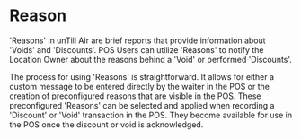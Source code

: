 # Reason

'Reasons' in unTill Air are brief reports that provide information about 'Voids' and 'Discounts'. POS Users can utilize 'Reasons' to notify the Location Owner about the reasons behind a 'Void' or performed 'Discounts'.&#x20;

The process for using 'Reasons' is straightforward. It allows for either a custom message to be entered directly by the waiter in the POS or the creation of preconfigured reasons that are visible in the POS. These preconfigured 'Reasons' can be selected and applied when recording a 'Discount' or 'Void' transaction in the POS. They become available for use in the POS once the discount or void is acknowledged.
